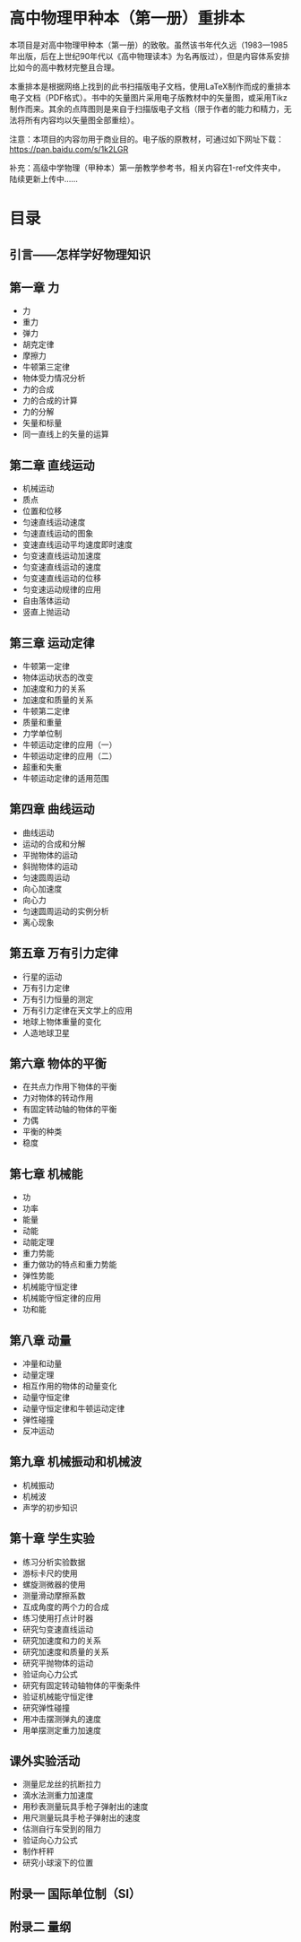 # 高中物理甲种本（第一册）重排本

本项目是对高中物理甲种本（第一册）的致敬。虽然该书年代久远（1983—1985年出版，后在上世纪90年代以《高中物理读本》为名再版过），但是内容体系安排比如今的高中教材完整且合理。

本重排本是根据网络上找到的此书扫描版电子文档，使用LaTeX制作而成的重排本电子文档（PDF格式）。书中的矢量图片采用电子版教材中的矢量图，或采用Tikz制作而来。其余的点阵图则是来自于扫描版电子文档（限于作者的能力和精力，无法将所有内容均以矢量图全部重绘）。

注意：本项目的内容勿用于商业目的。电子版的原教材，可通过如下网址下载：https://pan.baidu.com/s/1k2LGR

补充：高级中学物理（甲种本）第一册教学参考书，相关内容在1-ref文件夹中，陆续更新上传中……


# 目录

## 引言——怎样学好物理知识
## 第一章  力
* 力
* 重力
* 弹力
* 胡克定律
* 摩擦力
* 牛顿第三定律
* 物体受力情况分析
* 力的合成
* 力的合成的计算
* 力的分解
* 矢量和标量
* 同一直线上的矢量的运算

## 第二章  直线运动
* 机械运动
* 质点
* 位置和位移
* 匀速直线运动速度
* 匀速直线运动的图象
* 变速直线运动平均速度即时速度
* 匀变速直线运动加速度
* 匀变速直线运动的速度
* 匀变速直线运动的位移
* 匀变速运动规律的应用
* 自由落体运动
* 竖直上抛运动

## 第三章  运动定律
* 牛顿第一定律
* 物体运动状态的改变  
* 加速度和力的关系    
* 加速度和质量的关系     
* 牛顿第二定律              
* 质量和重量                    
* 力学单位制                     
* 牛顿运动定律的应用（一）       
* 牛顿运动定律的应用（二）         
* 超重和失重                         
* 牛顿运动定律的适用范围

## 第四章  曲线运动
* 曲线运动                     
* 运动的合成和分解                  
* 平抛物体的运动               
* 斜抛物体的运动                  
* 匀速圆周运动                       
* 向心加速度                         
* 向心力                
* 匀速圆周运动的实例分析           
* 离心现象    

                     
## 第五章  万有引力定律
* 行星的运动
* 万有引力定律
* 万有引力恒量的测定
* 万有引力定律在天文学上的应用
* 地球上物体重量的变化
* 人造地球卫星

## 第六章  物体的平衡
* 在共点力作用下物体的平衡
* 力对物体的转动作用
* 有固定转动轴的物体的平衡
* 力偶
* 平衡的种类
* 稳度


## 第七章  机械能
* 功
* 功率
* 能量              
* 动能                      
* 动能定理                     
* 重力势能                         
* 重力做功的特点和重力势能              
* 弹性势能                     
* 机械能守恒定律                     
* 机械能守恒定律的应用             
* 功和能

                         
## 第八章  动量
* 冲量和动量                         
* 动量定理                     
* 相互作用的物体的动量变化         
* 动量守恒定律                    
* 动量守恒定律和牛顿运动定律              
* 弹性碰撞                     
* 反冲运动 

                       
## 第九章  机械振动和机械波
* 机械振动                        
* 机械波                          
* 声学的初步知识  

## 第十章  学生实验
* 练习分析实验数据             
* 游标卡尺的使用             
* 螺旋测微器的使用                  
* 测量滑动摩擦系数                    
* 互成角度的两个力的合成       
* 练习使用打点计时器             
* 研究匀变速直线运动            
* 研究加速度和力的关系            
* 研究加速度和质量的关系       
* 研究平抛物体的运动            
* 验证向心力公式                     
* 研究有固定转动轴物体的平衡条件         
* 验证机械能守恒定律              
* 研究弹性碰撞                     
* 用冲击摆测弹丸的速度          
* 用单摆测定重力加速度    

      
## 课外实验活动
* 测量尼龙丝的抗断拉力            
* 滴水法测重力加速度             
* 用秒表测量玩具手枪子弹射出的速度         
* 用尺测量玩具手枪子弹射出的速度             
* 估测自行车受到的阻力                 
* 验证向心力公式                     
* 制作杆秤                        
* 研究小球滚下的位置   

      
## 附录一  国际单位制（SI）

## 附录二  量纲











